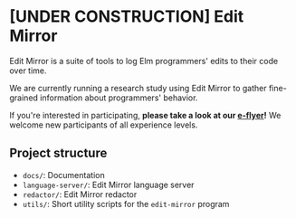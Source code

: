 # [UNDER CONSTRUCTION] Edit Mirror

Edit Mirror is a suite of tools to log Elm programmers' edits to their code over
time.

We are currently running a research study using Edit Mirror to gather
fine-grained information about programmers' behavior.

If you're interested in participating,
**please take a look at our [e-flyer](https://plait-lab.org/elm)!**
We welcome new participants of all experience levels.

## Project structure

- `docs/`: Documentation
- `language-server/`: Edit Mirror language server
- `redactor/`: Edit Mirror redactor
- `utils/`: Short utility scripts for the `edit-mirror` program
